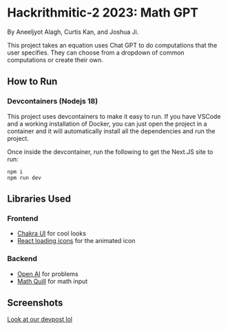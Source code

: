 # Hackrithmitic-2 2023: Math GPT

By Aneeljyot Alagh, Curtis Kan, and Joshua Ji.

This project takes an equation uses Chat GPT to do computations that the user specifies. They can choose from a dropdown of common computations or create their own.

## How to Run

### Devcontainers (Nodejs 18)

This project uses devcontainers to make it easy to run. If you have VSCode and a working installation of Docker, you can just open the project in a container and it will automatically install all the dependencies and run the project.

Once inside the devcontainer, run the following to get the Next.JS site to run:

```
npm i
npm run dev
```

## Libraries Used

### Frontend
- [Chakra UI](https://chakra-ui.com/) for cool looks
- [React loading icons](https://www.npmjs.com/package/react-loading-icons) for the animated icon

### Backend
- [Open AI](https://openai.com/api/) for problems
- [Math Quill](http://mathquill.com/) for math input

## Screenshots
[Look at our devpost lol](https://devpost.com/software/math-gpt)
